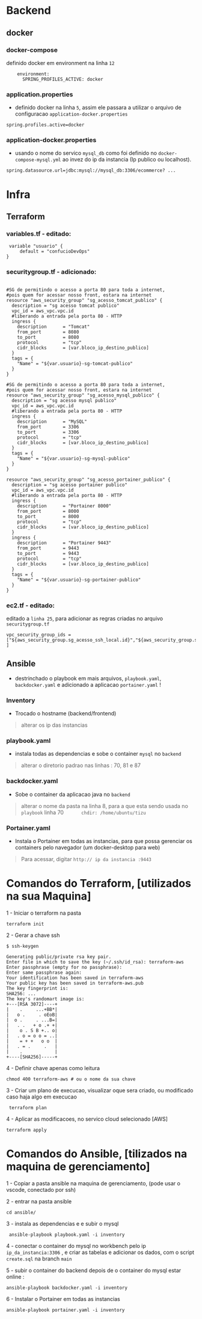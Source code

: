 # Backend
## docker

### docker-compose
definido docker em environment na linha `12`
```
    environment:
      SPRING_PROFILES_ACTIVE: docker
```

### application.properties
- definido docker na linha `5`, assim ele passara a utilizar o arquivo de configuracao `application-docker.properties`
```
spring.profiles.active=docker
```

### application-docker.properties
- usando o nome do servico `mysql_db` como foi definido no `docker-compose-mysql.yml` ao invez do ip da instancia (Ip publico ou localhost). 
```
spring.datasource.url=jdbc:mysql://mysql_db:3306/ecommerce? ...
```

# Infra
## Terraform

### variables.tf - editado:
```
 variable "usuario" {
     default = "confucioDevOps"
}
```

### securitygroup.tf - adicionado:
```

#SG de permitindo o acesso a porta 80 para toda a internet, 
#pois quem for acessar nosso front, estara na internet
resource "aws_security_group" "sg_acesso_tomcat_publico" {
  description = "sg acesso tomcat publico"
  vpc_id = aws_vpc.vpc.id
  #liberando a entrada pela porta 80 - HTTP
  ingress {
    description      = "Tomcat"
    from_port        = 8080
    to_port          = 8080
    protocol         = "tcp"
    cidr_blocks      = [var.bloco_ip_destino_publico]
  }
  tags = {
    "Name" = "${var.usuario}-sg-tomcat-publico"
  }
}

#SG de permitindo o acesso a porta 80 para toda a internet, 
#pois quem for acessar nosso front, estara na internet
resource "aws_security_group" "sg_acesso_mysql_publico" {
  description = "sg acesso mysql publico"
  vpc_id = aws_vpc.vpc.id
  #liberando a entrada pela porta 80 - HTTP
  ingress {
    description      = "MySQL"
    from_port        = 3306
    to_port          = 3306
    protocol         = "tcp"
    cidr_blocks      = [var.bloco_ip_destino_publico]
  }
  tags = {
    "Name" = "${var.usuario}-sg-mysql-publico"
  }
}

resource "aws_security_group" "sg_acesso_portainer_publico" {
  description = "sg acesso portainer publico"
  vpc_id = aws_vpc.vpc.id
  #liberando a entrada pela porta 80 - HTTP
  ingress {
    description      = "Portainer 8000"
    from_port        = 8000
    to_port          = 8000
    protocol         = "tcp"
    cidr_blocks      = [var.bloco_ip_destino_publico]
  }
  ingress {
    description      = "Portainer 9443"
    from_port        = 9443
    to_port          = 9443
    protocol         = "tcp"
    cidr_blocks      = [var.bloco_ip_destino_publico]
  }
  tags = {
    "Name" = "${var.usuario}-sg-portainer-publico"
  }
}
```

### ec2.tf - editado:
editado a `linha 25`, para adicionar as regras criadas no arquivo `securitygroup.tf`
```  
vpc_security_group_ids = ["${aws_security_group.sg_acesso_ssh_local.id}","${aws_security_group.sg_acesso_web_publico.id}","${aws_security_group.sg_acesso_tomcat_publico.id}","${aws_security_group.sg_acesso_mysql_publico.id}","${aws_security_group.sg_acesso_portainer_publico.id}" ]
```

## Ansible
- destrinchado o playbook em mais arquivos,
`playbook.yaml`, `backdocker.yaml` e adicionado a aplicacao `portainer.yaml` !

### Inventory
- Trocado o hostname (backend/frontend)
> alterar os ip das instancias

### playbook.yaml
- instala todas as dependencias e sobe o container `mysql` no `backend`
> alterar o diretorio padrao nas linhas : 70, 81 e 87

### backdocker.yaml
- Sobe o container da aplicacao java no `backend`
>  alterar o nome da pasta na linha 8, para a que esta sendo usada no `playbook` linha 70
```       chdir: /home/ubuntu/tizu ```

### Portainer.yaml
- Instala o Portainer em todas as instancias, para que possa gerenciar os containers pelo navegador (um docker-desktop para web)
> Para acessar, digitar `http:// ip da instancia :9443`

# Comandos do Terraform, [utilizados na sua Maquina]

1 - Iniciar o terraform na pasta
```
terraform init
```

2 - Gerar a chave ssh
```
$ ssh-keygen
```
```
Generating public/private rsa key pair.
Enter file in which to save the key (~/.ssh/id_rsa): terraform-aws
Enter passphrase (empty for no passphrase): 
Enter same passphrase again: 
Your identification has been saved in terraform-aws
Your public key has been saved in terraform-aws.pub
The key fingerprint is:
SHA256: ...
The key's randomart image is:
+---[RSA 3072]----+
|    .     ...+BB*|
|   o .     . oEoB|
|  o .     . ...B=|
|   . .   + o .+ +|
|    o . S B +.. o|
|   . o = o o = ..|
|    = + +   o o  |
|   . = .     .   |
|    .            |
+----[SHA256]-----+
```

4 - Definir chave apenas como leitura
```
chmod 400 terraform-aws # ou o nome da sua chave
```

3 - Criar um plano de execucao, visualizar oque sera criado, ou modificado caso haja algo em execucao
```
 terraform plan
```

4 - Aplicar as modificacoes, no servico cloud selecionado [AWS]
```
terraform apply
```
 

# Comandos do Ansible, [tilizados na maquina de gerenciamento]
1 - Copiar a pasta ansible na maquina de gerenciamento, (pode usar o vscode, conectado por ssh)

2 - entrar na pasta ansible
```
cd ansible/
```

3 - instala as dependencias e e subir o mysql
```
 ansible-playbook playbook.yaml -i inventory
```

4 - conectar o container do mysql no workbench pelo ip `ip_da_instancia:3306` , e criar as tabelas e adicionar os dados, com o script `create.sql` na branch `main`

5 - subir o container do backend depois de o container do mysql estar online :
```  
ansible-playbook backdocker.yaml -i inventory 
```

6 - Instalar o Portainer em todas as instancias
```
ansible-playbook portainer.yaml -i inventory 
```

